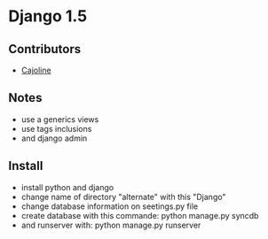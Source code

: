 # Django 1.5

## Contributors

* [Cajoline](https://github.com/Cajoline)

## Notes
- use a generics views
- use tags inclusions
- and django admin

## Install
- install python and django
- change name of directory "alternate" with this "Django"
- change database information on seetings.py file
- create database with this commande: python manage.py syncdb
- and runserver with: python manage.py runserver